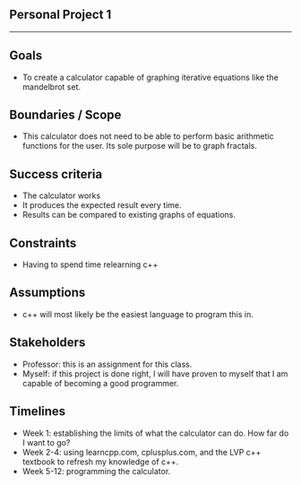 ## Personal Project 1 
-------------------------------------------------------------------------------------------------
## Goals 
- To create a calculator capable of graphing iterative equations like the mandelbrot set. 
## Boundaries / Scope 
- This calculator does not need to be able to perform basic arithmetic functions for the user. Its sole purpose will be to graph fractals. 
## Success criteria
- The calculator works
- It produces the expected result every time.
- Results can be compared to existing graphs of equations.
## Constraints 
- Having to spend time relearning c++ 
## Assumptions 
- c++ will most likely be the easiest language to program this in.
## Stakeholders 
- Professor: this is an assignment for this class.
- Myself: if this project is done right, I will have proven to myself that I am capable of becoming a good programmer.
## Timelines
- Week 1: establishing the limits of what the calculator can do. How far do I want to go?
- Week 2-4: using learncpp.com, cplusplus.com, and the LVP c++ textbook to refresh my knowledge of c++.
- Week 5-12: programming the calculator.
